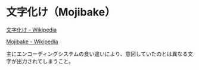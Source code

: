 # 文字化け（Mojibake）

[文字化け - Wikipedia](https://ja.wikipedia.org/wiki/%E6%96%87%E5%AD%97%E5%8C%96%E3%81%91)

[Mojibake - Wikipedia](https://en.wikipedia.org/wiki/Mojibake)

主にエンコーディングシステムの食い違いにより、意図していたのとは異なる文字が出力されてしまうこと。
